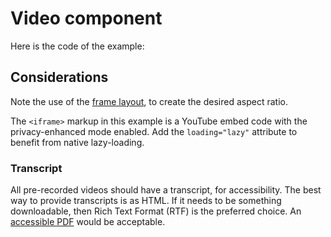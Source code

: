 # Video component

<example title="Breadcrumbs" src="components/video.html.twig"></example>

Here is the code of the example:

<exampleHtml src="components/video.html.twig"></exampleHtml>

## Considerations

Note the use of the [frame layout](../layouts/frame.md), to create the desired aspect ratio.

The `<iframe>` markup in this example is a YouTube embed code with the privacy-enhanced mode enabled. Add the `loading="lazy"` attribute to benefit from native lazy-loading.

### Transcript

All pre-recorded videos should have a transcript, for accessibility. The best way to provide transcripts is as HTML. If it needs to be something downloadable, then Rich Text Format (RTF) is the preferred choice. An [accessible PDF](https://helpx.adobe.com/uk/acrobat/using/creating-accessible-pdfs.html) would be acceptable.